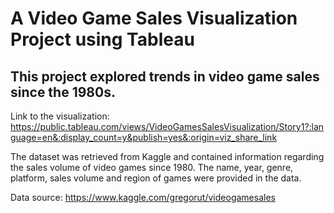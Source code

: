 # A Video Game Sales Visualization Project using Tableau
## This project explored trends in video game sales since the 1980s.

Link to the visualization: https://public.tableau.com/views/VideoGamesSalesVisualization/Story1?:language=en&:display_count=y&publish=yes&:origin=viz_share_link

The dataset was retrieved from Kaggle and contained information regarding the sales volume of video games since 1980. The name, year, genre, platform, sales volume and region of games were provided in the data. 

Data source: https://www.kaggle.com/gregorut/videogamesales
